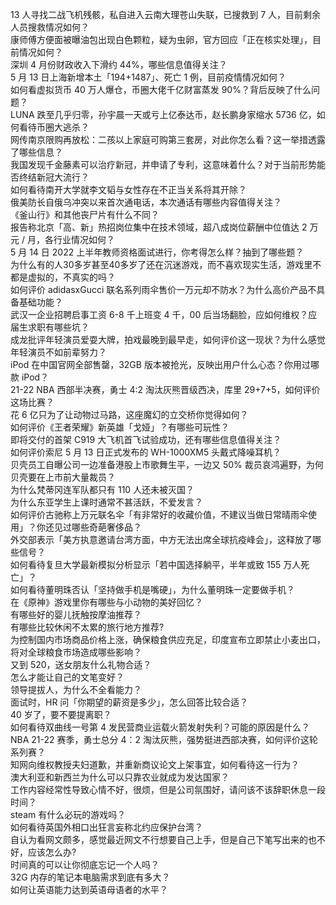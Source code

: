13 人寻找二战飞机残骸，私自进入云南大理苍山失联，已搜救到 7 人，目前剩余人员搜救情况如何？  
康师傅方便面被曝油包出现白色颗粒，疑为虫卵，官方回应「正在核实处理」，目前情况如何？  
深圳 4 月份财政收入下滑约 44%，哪些信息值得关注？  
5 月 13 日上海新增本土「194+1487」、死亡 1 例，目前疫情情况如何？  
如何看虚拟货币 40 万人爆仓，币圈大佬千亿财富蒸发 90%？背后反映了什么问题？  
LUNA 跌至几乎归零，孙宇晨一天或亏上亿泰达币，赵长鹏身家缩水 5736 亿，如何看待币圈大逃杀？  
网传南京限购再放松：二孩以上家庭可购第三套房，对此你怎么看？这一举措透露了哪些信息？  
我国发现千金藤素可以治疗新冠，并申请了专利，这意味着什么？对于当前形势能否终结新冠大流行？  
如何看待南开大学就李文韬与女性存在不正当关系将其开除？  
俄美防长自俄乌冲突以来首次通电话，本次通话有哪些内容值得关注？  
《釜山行》和其他丧尸片有什么不同？  
报告称北京「高、新」热招岗位集中在技术领域，超八成岗位薪酬中位值达 2 万元 / 月，各行业情况如何？  
5 月 14 日 2022 上半年教师资格面试进行，你考得怎么样？抽到了哪些题？  
为什么有的人30多岁甚至40多岁了还在沉迷游戏，而不喜欢现实生活，游戏里不都是虚拟的，不真实的吗？  
如何评价 adidasxGucci 联名系列雨伞售价一万元却不防水？为什么高价产品不具备基础功能？  
武汉一企业招聘启事工资 6-8 千上班变 4 千，00 后当场翻脸，应如何维权？应届生求职有哪些坑？  
成龙批评年轻演员爱耍大牌，拍戏最晚到最早走，如何评价这一现状？为什么感觉年轻演员不如前辈努力？  
iPod 在中国官网全部售罄，32GB 版本被抢光，反映出用户什么心态？你用过哪款 iPod？  
21-22 NBA 西部半决赛，勇士 4:2 淘汰灰熊晋级西决，库里 29+7+5，如何评价这场比赛？  
花 6 亿只为了让动物过马路，这座魔幻的立交桥你觉得如何？  
如何评价《王者荣耀》新英雄「戈娅」？有哪些可玩性？  
即将交付的首架 C919 大飞机首飞试验成功，还有哪些信息值得关注？  
如何评价索尼 5 月 13 日正式发布的 WH-1000XM5 头戴式降噪耳机？  
贝壳员工自曝公司一边准备港股上市歌舞生平，一边又 50% 裁员哀鸿遍野，为何贝壳要在上市前大量裁员？  
为什么梵蒂冈连军队都只有 110 人还未被灭国？  
为什么东亚学生上课时通常不甚活跃，不爱发言？  
如何评价古驰称上万元联名伞「有非常好的收藏价值，不建议当做日常晴雨伞使用」？你还见过哪些奇葩奢侈品？  
外交部表示「美方执意邀请台湾方面，中方无法出席全球抗疫峰会」，这释放了哪些信号？  
如何看待复旦大学最新模拟分析显示「若中国选择躺平，半年或致 155 万人死亡」？  
如何看待董明珠否认「坚持做手机是嘴硬」，为什么董明珠一定要做手机？  
在《原神》游戏里你有哪些与小动物的美好回忆？  
有哪些好的婴儿抚触按摩油推荐？  
有哪些比较休闲不太累的旅行地方推荐?  
为控制国内市场商品价格上涨，确保粮食供应充足，印度宣布立即禁止小麦出口，将对全球粮食市场造成哪些影响？  
又到 520，送女朋友什么礼物合适？  
怎么才能让自己的文笔变好？  
领导提拔人，为什么不全看能力？  
面试时，HR 问「你期望的薪资是多少」，怎么回答比较合适？  
40 岁了，要不要提离职？  
如何看待双曲线一号第 4 发民营商业运载火箭发射失利？可能的原因是什么？  
NBA 21-22 赛季，勇士总分 4：2 淘汰灰熊，强势挺进西部决赛，如何评价这轮系列赛？  
知网向维权教授夫妇道歉，并重新商议论文上架事宜，如何看待这一行为？  
澳大利亚和新西兰为什么可以只靠农业就成为发达国家？  
工作内容经常性导致心情不好，很烦，但是公司氛围好，请问该不该辞职休息一段时间？  
steam 有什么必玩的游戏吗？  
如何看待英国外相口出狂言妄称北约应保护台湾？  
自认为看网文颇多，感觉最近网文不行想要自己上手，但是自己下笔写出来的也不好，应该怎么办?  
时间真的可以让你彻底忘记一个人吗？  
32G 内存的笔记本电脑需求到底有多大？  
如何让英语能力达到英语母语者的水平？  
